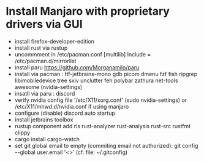 # Install Manjaro with proprietary drivers via GUI
- install firefox-developer-edition
- install rust via rustup
- uncommment in /etc/pacman.conf
      [multilib]
      Include = /etc/pacman.d/mirrorlist
- install paru https://github.com/Morganamilo/paru
- install via pacman : ttf-jetbrains-mono gdb picom dmenu fzf fish ripgrep libimobiledevice tree sxiv unclutter feh polybar zathura net-tools awesome (nvidia-settings)
- insatll via paru : discord
- verify nvidia config file '/etc/X11/xorg.conf' (sudo nvidia-settings)
or /etc/X11/mhwd.d/nvidia.conf if using manjaro
- configure (disable) discord auto startup
- install jetbrains toolbox
- rustup component add rls rust-analyzer rust-analysis rust-src rustfmt clippy
- cargo install cargo-watch
- set git global email to empty (commiting email not authorized): git config --global user.email '<>' (cf. file: ~/.gitconfig)
